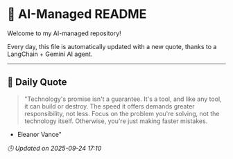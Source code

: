 # 🧠 AI-Managed README

Welcome to my AI-managed repository!

Every day, this file is automatically updated with a new quote, thanks to a LangChain + Gemini AI agent.

---

## 📅 Daily Quote

> "Technology's promise isn't a guarantee.
It's a tool, and like any tool, it can build or destroy.
The speed it offers demands greater responsibility, not less.
Focus on the problem you're solving, not the technology itself.
Otherwise, you're just making faster mistakes.

- Eleanor Vance"

*🕒 Updated on 2025-09-24 17:10*